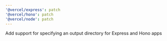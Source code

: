 ```yaml
---
'@vercel/express': patch
'@vercel/hono': patch
'@vercel/node': patch
---
```


Add support for specifying an output directory for Express and Hono apps
